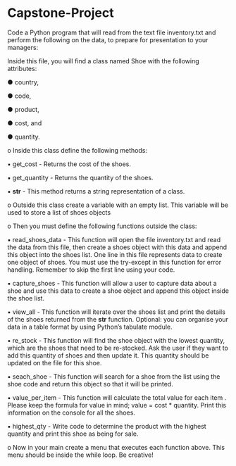 # Capstone-Project

Code a Python program that will read from the text file inventory.txt and perform the following on the data, to prepare for presentation to your managers:

Inside this file, you will find a class named Shoe with the following
attributes:

● country,

● code,

● product,

● cost, and

● quantity.



o Inside this class define the following methods:

▪ get_cost - Returns the cost of the shoes.

▪ get_quantity - Returns the quantity of the shoes.

▪ __str__ - This method returns a string representation of a class.


o Outside this class create a variable with an empty list. This variable will be used to store a list of shoes objects

o Then you must define the following functions outside the class:

▪ read_shoes_data - This function will open the file inventory.txt and read the data from this file, then create a shoes object with this data and append this object into the shoes list. One line in this file represents data to create one object of shoes. You must use the try-except in this function for error handling. Remember to skip the first line using your code.

▪ capture_shoes - This function will allow a user to capture data about a shoe and use this data to create a shoe object and append this object inside the shoe list.

▪ view_all - This function will iterate over the shoes list and print the details of the shoes returned from the __str__ function. Optional: you can organise your data in a table format by using Python’s tabulate module.

▪ re_stock - This function will find the shoe object with the lowest quantity, which are the shoes that need to be re-stocked. Ask the user if they want to add this quantity of shoes and then update it. This quantity should be updated on the file for this shoe.

▪ seach_shoe - This function will search for a shoe from the list using the shoe code and return this object so that it will be printed.

▪ value_per_item - This function will calculate the total value for each item . Please keep the formula for value in mind; value = cost * quantity. Print this information on the console for all the shoes.

▪ highest_qty - Write code to determine the product with the highest quantity and print this shoe as being for sale.

o Now in your main create a menu that executes each function above. This menu should be inside the while loop. Be creative!
